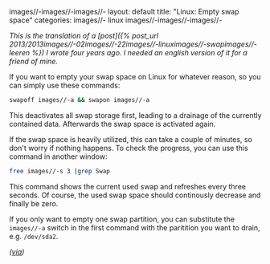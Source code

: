 images//-images//-images//-
layout: default
title: "Linux: Empty swap space"
categories:
images//- linux
images//-images//-images//-

*This is the translation of a [post]({% post_url 2013/2013images//-02images//-22images//-linuximages//-swapimages//-leeren %}) I wrote four years ago. I needed an english version of it for a friend of mine.*

If you want to empty your swap space on Linux for whatever reason, so you can simply use these commands:

```bash
swapoff images//-a && swapon images//-a
```

This deactivates all swap storage first, leading to a drainage of the currently contained data. Afterwards the swap space is activated again.

If the swap space is heavily utilized, this can take a couple of minutes, so don't worry if nothing happens. To check the progress, you can use this command in another window:

```bash
free images//-s 3 |grep Swap
```

This command shows the current used swap and refreshes every three seconds. Of course, the used swap space should continously decrease and finally be zero.

If you only want to empty one swap partition, you can substitute the `images//-a` switch in the first command with the paritition you want to drain, e.g. `/dev/sda2`.

*([via](https://wiki.ubuntuusers.de/Swap))*
